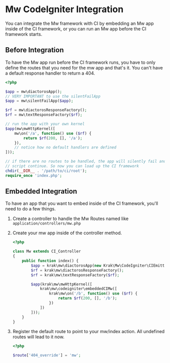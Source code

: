 # Mw CodeIgniter Integration

You can integrate the Mw framework with CI by embedding an Mw app inside of the CI
framework, or you can run an Mw app before the CI framework starts.

## Before Integration

To have the Mw app run before the CI framework runs, you have to only define the routes that you need for the mw app and that's it. You can't have a default response handler to return a 404.

```php
<?php

$app = mw\diactorosApp();
// VERY IMPORTANT to use the silentFailApp
$app = mw\silentFailApp($app);

$rf = mw\diactorosResponseFactory();
$rf = mw\textResponseFactory($rf);

// run the app with your own kernel
$app(mw\mwHttpKernel([
    mw\on('/a', function() use ($rf) {
        return $rf(200, [], '/a');
    }),
    // notice how no default handlers are defined
]));

// if there are no routes to be handled, the app will silently fail and let the
// script continue. So now you can load up the CI framework
chdir(__DIR__ . '/path/to/ci/root');
require_once 'index.php';
```

## Embedded Integration

To have an app that you want to embed inside of the CI framework, you'll need to do a few things.

1. Create a controller to handle the Mw Routes named like `application/controllers/mw.php`
2. Create your mw app inside of the controller method.

    ```php
    <?php

    class Mw extends CI_Controller
    {
        public function index() {
            $app = krak\mw\diactorosApp(new Krak\Mw\CodeIgniter\CIEmitter($this->output));
            $rf = krak\mw\diactorosResponseFactory();
            $rf = krak\mw\textResponseFactory($rf);

            $app(krak\mw\mwHttpKernel([
                krak\mw\codeigniter\embeddedCIMw([
                    krak\mw\on('/b', function() use ($rf) {
                        return $rf(200, [], '/b');
                    })
                ])
            ]));
        }
    }
    ```

3. Register the default route to point to your mw/index action. All undefined routes will lead to it now.

    ```php
    <?php

    $route['404_override'] = 'mw';
    ```
